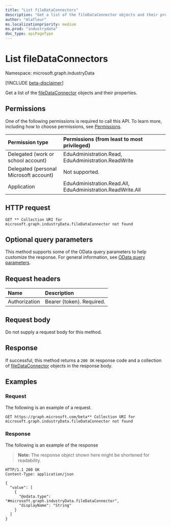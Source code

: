 ```yaml
---
title: "List fileDataConnectors"
description: "Get a list of the fileDataConnector objects and their properties."
author: "mlafleur"
ms.localizationpriority: medium
ms.prod: "industrydata"
doc_type: apiPageType
---
```


# List fileDataConnectors

Namespace: microsoft.graph.industryData

[!INCLUDE [beta-disclaimer](../../includes/beta-disclaimer.md)]

Get a list of the [fileDataConnector](../resources/industrydata-filedataconnector.md) objects and their properties.

## Permissions

One of the following permissions is required to call this API. To learn more, including how to choose permissions, see [Permissions](/graph/permissions-reference).

| Permission type                        | Permissions (from least to most privileged)                 |
| :------------------------------------- | :---------------------------------------------------------- |
| Delegated (work or school account)     | EduAdministration.Read, EduAdministration.ReadWrite         |
| Delegated (personal Microsoft account) | Not supported.                                              |
| Application                            | EduAdministration.Read.All, EduAdministration.ReadWrite.All |

## HTTP request

<!-- {
  "blockType": "ignored"
}
-->

```http
GET ** Collection URI for microsoft.graph.industryData.fileDataConnector not found
```

## Optional query parameters

This method supports some of the OData query parameters to help customize the response. For general information, see [OData query parameters](/graph/query-parameters).

## Request headers

| Name          | Description               |
| :------------ | :------------------------ |
| Authorization | Bearer {token}. Required. |

## Request body

Do not supply a request body for this method.

## Response

If successful, this method returns a `200 OK` response code and a collection of [fileDataConnector](../resources/filedataconnector.md) objects in the response body.

## Examples

### Request

The following is an example of a request.

<!-- {
  "blockType": "request",
  "name": "list_filedataconnector"
}
-->

```http
GET https://graph.microsoft.com/beta** Collection URI for microsoft.graph.industryData.fileDataConnector not found
```

### Response

The following is an example of the response

> **Note:** The response object shown here might be shortened for readability.

<!-- {
  "blockType": "response",
  "truncated": true,
  "@odata.type": "Collection(microsoft.graph.industryData.fileDataConnector)"
}
-->

```http
HTTP/1.1 200 OK
Content-Type: application/json

{
  "value": [
    {
      "@odata.type": "#microsoft.graph.industryData.fileDataConnector",
      "displayName": "String"
    }
  ]
}
```
